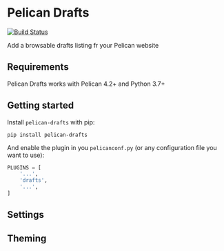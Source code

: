 # Pelican Drafts

[![Build Status](https://travis-ci.com/noirbizarre/pelican-drafts.svg?tag=0.1.0)](https://travis-ci.com/noirbizarre/pelican-drafts)

Add a browsable drafts listing fr your Pelican website


## Requirements

Pelican Drafts works with Pelican 4.2+ and Python 3.7+

## Getting started

Install `pelican-drafts` with pip:

```shell
pip install pelican-drafts
```

And enable the plugin in you `pelicanconf.py` (or any configuration file you want to use):

```Python
PLUGINS = [
    '...',
    'drafts',
    '...',
]
```

## Settings

## Theming
